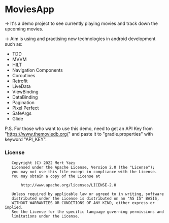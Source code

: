 # MoviesApp

-> It's a demo project to see currently playing movies and track down the upcoming movies.

-> Aim is using and practising new technologies in android development such as:
 - TDD
 - MVVM
 - HILT
 - Navigation Components
 - Coroutines
 - Retrofit
 - LiveData
 - ViewBinding
 - DataBinding
 - Pagination
 - Pixel Perfect
 - SafeArgs
 - Glide
 
P.S. For those who want to use this demo, need to get an API Key from "https://www.themoviedb.org/" and paste it to "gradle.properties" with keyword "API_KEY".

### License
```
   Copyright (C) 2022 Mert Yazı
   Licensed under the Apache License, Version 2.0 (the "License");
   you may not use this file except in compliance with the License.
   You may obtain a copy of the License at

       http://www.apache.org/licenses/LICENSE-2.0

   Unless required by applicable law or agreed to in writing, software
   distributed under the License is distributed on an "AS IS" BASIS,
   WITHOUT WARRANTIES OR CONDITIONS OF ANY KIND, either express or implied.
   See the License for the specific language governing permissions and
   limitations under the License.
```
